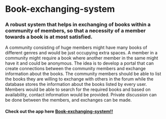 # Book-exchanging-system

### A robust system that helps in exchanging of books within a community of members, so that a necessity of a member towards a book is at most satisfied.

 A community consisting of huge members might have many books of different genres and would be just occupying extra spaces. A member in a
 community might require a book where another member in the same might have it and could be anonymous. The idea is to develop a portal that 
 can create connections between the community members and exchange information about the books. The community members should be able to list 
 the books they are willing to exchange with others in the forum while the database stores the information about the books listed by every 
 user. Members would be able to search for the required books and based on availability, contact information would be provided. Private discussion 
 can be done between the members, and exchanges can be made.

#### Check out the app here <a href="https://book-exchanging-system.herokuapp.com/login?next=%2F">Book-exchanging-system!!</a>


